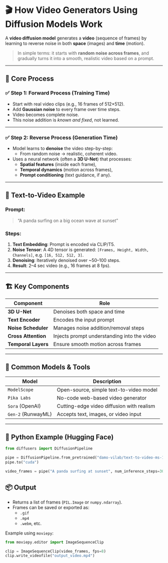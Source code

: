 # 🎬 How Video Generators Using Diffusion Models Work

A **video diffusion model** generates a **video** (sequence of frames) by learning to reverse noise in both **space** (images) and **time** (motion).

> In simple terms: it starts with **random noise across frames**, and gradually turns it into a smooth, realistic video based on a prompt.

---

## 🧠 Core Process

### ✅ Step 1: Forward Process (Training Time)
- Start with real video clips (e.g., 16 frames of 512×512).
- Add **Gaussian noise** to every frame over time steps.
- Video becomes complete noise.
- This noise addition is *known and fixed*, not learned.

---

### ✅ Step 2: Reverse Process (Generation Time)
- Model learns to **denoise** the video step-by-step:
  - From random noise → realistic, coherent video.
- Uses a neural network (often a **3D U-Net**) that processes:
  - **Spatial features** (inside each frame),
  - **Temporal dynamics** (motion across frames),
  - **Prompt conditioning** (text guidance, if any).

---

## 🎥 Text-to-Video Example

### Prompt:
> “A panda surfing on a big ocean wave at sunset”

### Steps:
1. **Text Embedding**: Prompt is encoded via CLIP/T5.
2. **Noise Tensor**: A 4D tensor is generated: `[Frames, Height, Width, Channels]`, e.g. `[16, 512, 512, 3]`.
3. **Denoising**: Iteratively denoised over ~50–100 steps.
4. **Result**: 2–4 sec video (e.g., 16 frames at 8 fps).

---

## 🏗️ Key Components

| Component           | Role                                             |
| ------------------- | ------------------------------------------------ |
| **3D U-Net**        | Denoises both space and time                     |
| **Text Encoder**    | Encodes the input prompt                         |
| **Noise Scheduler** | Manages noise addition/removal steps             |
| **Cross Attention** | Injects prompt understanding into the video      |
| **Temporal Layers** | Ensure smooth motion across frames               |

---

## 🧰 Common Models & Tools

| Model              | Description                                      |
| ------------------ | ------------------------------------------------ |
| `ModelScope`       | Open-source, simple text-to-video model          |
| `Pika Labs`        | No-code web-based video generator                |
| `Sora` (OpenAI)    | Cutting-edge video diffusion with realism        |
| `Gen-2` (RunwayML) | Accepts text, images, or video input             |

---

## 🧪 Python Example (Hugging Face)

```python
from diffusers import DiffusionPipeline

pipe = DiffusionPipeline.from_pretrained("damo-vilab/text-to-video-ms-1.7b")
pipe.to("cuda")

video_frames = pipe("A panda surfing at sunset", num_inference_steps=30).frames
```
## 📦 Output

- Returns a list of frames (`PIL.Image` or `numpy.ndarray`).
- Frames can be saved or exported as:
  - `.gif`
  - `.mp4`
  - `.webm`, etc.

Example using `moviepy`:

```python
from moviepy.editor import ImageSequenceClip

clip = ImageSequenceClip(video_frames, fps=8)
clip.write_videofile("output_video.mp4")
